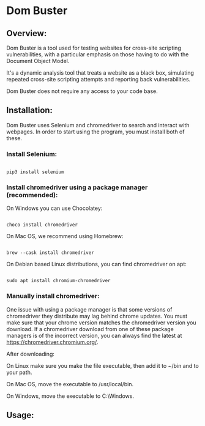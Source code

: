 # Dom Buster

## Overview:

Dom Buster is a tool used for testing websites for cross-site scripting vulnerabilities, with a particular emphasis on those having to do with the Document Object Model.

It's a dynamic analysis tool that treats a website as a black box, simulating repeated cross-site scripting attempts and reporting back vulnerabilities.

Dom Buster does not require any access to your code base.

## Installation:

Dom Buster uses Selenium and chromedriver to search and interact with webpages. In order to start using the program, you must install both of these.

### Install Selenium:

```

pip3 install selenium

```

### Install chromedriver using a package manager (recommended): 


On Windows you can use Chocolatey:

```

choco install chromedriver

```


On Mac OS, we recommend using Homebrew:

```

brew --cask install chromedriver

```

On Debian based Linux distributions, you can find chromedriver on apt:

```

sudo apt install chromium-chromedriver

```

### Manually install chromedriver:

One issue with using a package manager is that some versions of chromedriver they distribute may lag behind chrome updates.
You must make sure that your chrome version matches the chromedriver version you download. If a chromedriver download from one of these package managers is of the incorrect version, you can always find the latest at https://chromedriver.chromium.org/.

After downloading:

On Linux make sure you make the file executable, then add it to ~/bin and to your path.

On Mac OS, move the executable to /usr/local/bin.

On Windows, move the executable to C:\Windows. 

## Usage:
